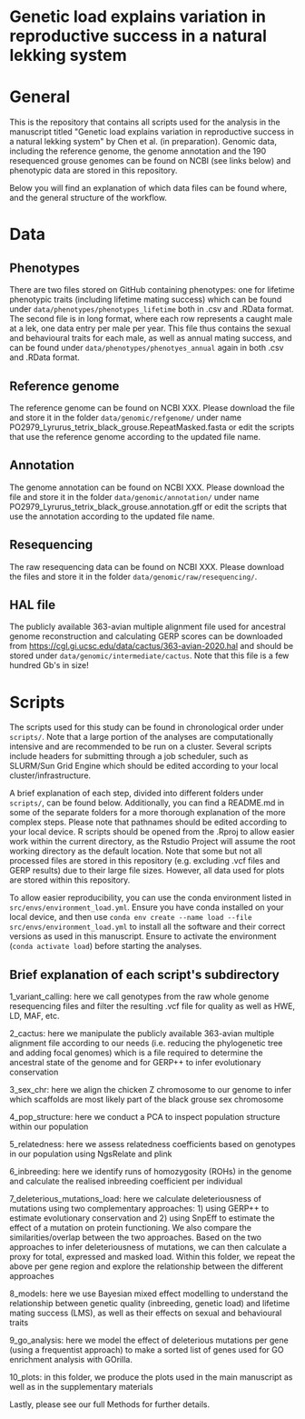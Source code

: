 # Genetic load explains variation in reproductive success in a natural lekking system

# General
This is the repository that contains all scripts used for the analysis in the manuscript titled "Genetic load explains variation in reproductive success in a natural lekking system" by Chen et al. (in preparation). Genomic data, including the reference genome, the genome annotation and the 190 resequenced grouse genomes can be found on NCBI (see links below) and phenotypic data are stored in this repository. 

Below you will find an explanation of which data files can be found where, and the general structure of the workflow.

# Data

## Phenotypes
There are two files stored on GitHub containing phenotypes: one for lifetime phenotypic traits (including lifetime mating success) which can be found under `data/phenotypes/phenotypes_lifetime` both in .csv and .RData format. The second file is in long format, where each row represents a caught male at a lek, one data entry per male per year. This file thus contains the sexual and behavioural traits for each male, as well as annual mating success, and can be found under `data/phenotypes/phenotyes_annual` again in both .csv and .RData format.

## Reference genome
The reference genome can be found on NCBI XXX. Please download the file and store it in the folder `data/genomic/refgenome/` under name PO2979_Lyrurus_tetrix_black_grouse.RepeatMasked.fasta or edit the scripts that use the reference genome according to the updated file name.

## Annotation
The genome annotation can be found on NCBI XXX. Please download the file and store it in the folder `data/genomic/annotation/` under name PO2979_Lyrurus_tetrix_black_grouse.annotation.gff or edit the scripts that use the annotation according to the updated file name.

## Resequencing
The raw resequencing data can be found on NCBI XXX. Please download the files and store it in the folder `data/genomic/raw/resequencing/`.

## HAL file
The publicly available 363-avian multiple alignment file used for ancestral genome reconstruction and calculating GERP scores can be downloaded from  https://cgl.gi.ucsc.edu/data/cactus/363-avian-2020.hal and should be stored under `data/genomic/intermediate/cactus`. Note that this file is a few hundred Gb's in size!

# Scripts

The scripts used for this study can be found in chronological order under `scripts/`. Note that a large portion of the analyses are computationally intensive and are recommended to be run on a cluster. Several scripts include headers for submitting through a job scheduler, such as SLURM/Sun Grid Engine which should be edited according to your local cluster/infrastructure.

A brief explanation of each step, divided into different folders under `scripts/`, can be found below. Additionally, you can find a README.md in some of the separate folders for a more thorough explanation of the more complex steps. Please note that pathnames should be edited according to your local device. R scripts should be opened from the .Rproj to allow easier work within the current directory, as the Rstudio Project will assume the root working directory as the default location. Note that some but not all processed files are stored in this repository (e.g. excluding .vcf files and GERP results) due to their large file sizes. However, all data used for plots are stored within this repository.

To allow easier reproducibility, you can use the conda environment listed in `src/envs/environment_load.yml`. Ensure you have conda installed on your local device, and then use `conda env create --name load --file src/envs/environment_load.yml` to install all the software and their correct versions as used in this manuscript. Ensure to activate the environment (`conda activate load`) before starting the analyses.

## Brief explanation of each script's subdirectory

1_variant_calling: here we call genotypes from the raw whole genome resequencing files and filter the resulting .vcf file for quality as well as HWE, LD, MAF, etc.

2_cactus: here we manipulate the publicly available 363-avian multiple alignment file according to our needs (i.e. reducing the phylogenetic tree and adding focal genomes) which is a file required to determine the ancestral state of the genome  and for GERP++ to infer evolutionary conservation

3_sex_chr: here we align the chicken Z chromosome to our genome to infer which scaffolds are most likely part of the black grouse sex chromosome

4_pop_structure: here we conduct a PCA to inspect population structure within our population 

5_relatedness: here we assess relatedness coefficients based on genotypes in our population using NgsRelate and plink

6_inbreeding: here we identify runs of homozygosity (ROHs) in the genome and calculate the realised inbreeding coefficient per individual

7_deleterious_mutations_load: here we calculate deleteriousness of mutations using two complementary approaches: 1) using GERP++ to estimate evolutionary conservation and 2) using SnpEff to estimate the effect of a mutation on protein functioning. We also compare the similarities/overlap between the two approaches. Based on the two approaches to infer deleteriousness of mutations, we can then calculate a proxy for total, expressed and masked load. Within this folder, we repeat the above per gene region and explore the relationship between the different approaches

8_models: here we use Bayesian mixed effect modelling to understand the relationship between genetic quality (inbreeding, genetic load) and lifetime mating success (LMS), as well as their effects on sexual and behavioural traits

9_go_analysis: here we model the effect of deleterious mutations per gene (using a frequentist approach) to make a sorted list of genes used for GO enrichment analysis with GOrilla.

10_plots: in this folder, we produce the plots used in the main manuscript as well as in the supplementary materials


Lastly, please see our full Methods for further details.